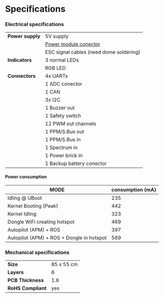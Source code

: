 # Specifications

### Electrical specifications

|  |  |
|---------------|------------------|
| **Power supply** | 5V supply|
|  | [Power module conector]() |
|| ESC signal cables (need dome soldering)|
|**Indicators**| 3 normal LEDs |
||RGB LED|
|**Connectors**| 4x UARTs |
||1 ADC conector|
||1 CAN |
||3x I2C|
||1 Buzzer out|
||1 Safety switch|
||12 PWM out channels|
||1 PPM/S.Bus out |
||1 PPM/S.Bus in |
||1 Spectrum in|
||1 Power brick in|
||1 Backup battery conector|

#### Power consumption

| MODE | consumption (mA) |
|------|------------------|
|Idling @ UBoot | 235 |
|Kernel Booting (Peak) | 442 |
|Kernel Idling | 323 |
|Dongle WiFi creating hotspot | 469 |
|Autopilot (APM) + ROS | 397 |
|Autopilot (APM) + ROS + Dongle in hotspot | 569 |

### Mechanical specifications

|  |  |
|---------------|------------------|
| **Size** | 85 x 55 cm|
|**Layers**| 6 |
|**PCB Thickness**| 1.6|
|**RoHS Compliant**|yes|
